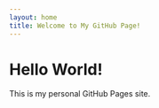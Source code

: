 ```yaml
---
layout: home
title: Welcome to My GitHub Page!
---
```

# Hello World!

This is my personal GitHub Pages site.